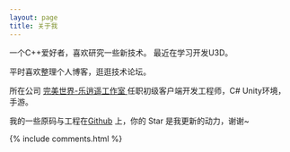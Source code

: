 ```yaml
---
layout: page
title: 关于我 
---
```


一个C++爱好者，喜欢研究一些新技术。
最近在学习开发U3D。
<p>
平时喜欢整理个人博客，逛逛技术论坛。
<p>

所在公司
<a target="_blank" href="http://games.wanmei.com/"> 完美世界-乐逍遥工作室 </a>
任职初级客户端开发工程师，C# Unity环境，手游。
<p>

<p> 

我的一些原码与工程在<a target="_blank" href='https://github.com/LiuPeiqi'>Github</a> 上，你的 Star 是我更新的动力，谢谢~

<p> 

<p> 

<p> 


{% include comments.html %}


